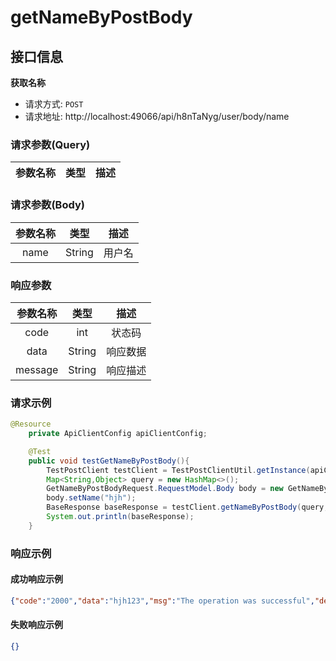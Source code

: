 # getNameByPostBody

## 接口信息
**获取名称**
- 请求方式: `POST`
- 请求地址: http://localhost:49066/api/h8nTaNyg/user/body/name

### 请求参数(Query)
|  参数名称   |  类型  |  描述  |
| :---------: | :----: |:----:|

### 请求参数(Body)
|  参数名称   |  类型  |  描述  |
| :---------: | :----: |:----:|
|    name     |  String   | 用户名  |

### 响应参数
|  参数名称   |  类型  |  描述  |
| :---------: | :----: |:----:|
|    code     |  int   | 状态码  |
|    data     | String | 响应数据 |
|   message   | String | 响应描述 |

### 请求示例
~~~java
@Resource
    private ApiClientConfig apiClientConfig;

    @Test
    public void testGetNameByPostBody(){
        TestPostClient testClient = TestPostClientUtil.getInstance(apiClientConfig.getAccessKey(),apiClientConfig.getSecretKey());
        Map<String,Object> query = new HashMap<>();
        GetNameByPostBodyRequest.RequestModel.Body body = new GetNameByPostBodyRequest.RequestModel.Body();
        body.setName("hjh");
        BaseResponse baseResponse = testClient.getNameByPostBody(query, JSONUtil.toJsonStr(body));
        System.out.println(baseResponse);
    }
~~~

### 响应示例

#### 成功响应示例
~~~json
{"code":"2000","data":"hjh123","msg":"The operation was successful","description":""}
~~~

#### 失败响应示例
~~~json
{}
~~~

